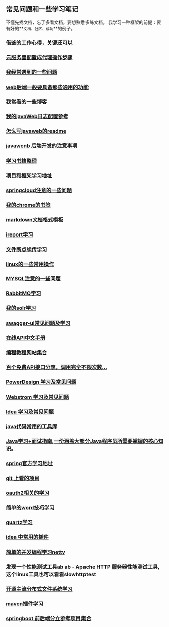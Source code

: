 ## 常见问题和一些学习笔记
不懂先找文档，忘了多看文档，要想熟悉多练文档。
我学习一种框架的前提：要有好的**`文档、社区、成功`**的例子。

### [借鉴的工作心得，关键还可以](work/工作心得.md)

### [云服务器配置成代理操作步骤](commom/云服务配置代理学习.md)

### [我经常遇到的一些问题](commom/COMMON_PROBLEMS.md)

### [web后端一般要具备那些通用的功能](javaweb/java后端一般要具有那些通用的功能.md)

### [我常看的一些博客](commom/FREQUENT_SEE_BLOG.md)

### [我的javaWeb日志配置参考](logc-onfig/LOGBACK_CONFIG_LEARN.md)

### [怎么写javaweb的readme](commom/HOW_TO_WRITE_JAVAWEB_README.md)

### [javawenb 后端开发的注意事项](commom/DEVELOP-WEB-NOTE-README.md)

### [学习书籍整理](book/BOOK_LEARNING.md)

### [项目和框架学习地址](commom/PROJECT_AND_FRAMEWORK_LEARN_ADDRESS.md)

### [springcloud注意的一些问题](commom/SPRING_CLOUD_NOTE.md)

### [我的chrome的书签](my-web-bookmark/bookmarks_2020_10_29.html)

### [markdown文档格式模板](commom/MARKDOWN_LEARNING.md)

### [ireport学习](ireport/IREPORT.md)

### [文件断点续传学习](commom/FILE_OPERATE.md)

### [linux的一些常用操作](commom/LINUX_SERVER_OPERATE.md)

### [MYSQL注意的一些问题](commom/MYSQL_NOTE.md)

### [RabbitMQ学习](commom/RABBITMQ_OPERATE.md)

### [我的solr学习](commom/SOLR_LEARN.md)

### [swagger-ui常见问题及学习](commom/SWAGGER-UI-LEARN.md)

### [在线API中文手册](commom/FREQUENT_SEE_WEBSITES.md)

### [编程教程网站集合](commom/STUDY_TOUR_WEBSITE.md)

### [百个免费API接口分享，调用完全不限次数...](commom/API_FREE.md)

### [PowerDesign 学习及常见问题](commom/POWER_DESIGN_LEARNING.md)

### [Webstrom 学习及常见问题](commom/LEARNING_AND_PROBLEM.md)

### [Idea 学习及常见问题](webstrom/IDEA_LEARING_AND_PROBLEM.md)

### [java代码常用的工具库](commom/JAVA_COMMONLY_USERD_API.md)

### [Java学习+面试指南,一份涵盖大部分Java程序员所需要掌握的核心知识。](https://github.com/Snailclimb/JavaGuide#%E5%9F%BA%E7%A1%80)

### [spring官方学习地址](https://spring.io/)

### [git 上看的项目](commom/GIT_LEARNING_PROJECT.md)

### [oauth2相关的学习](commom/OAUTH2.md)

### [简单的word技巧学习](https://www.wps.cn/learning/course/detail/id/844.html?chan=pc_win_hover)

### [quartz学习](commom/OAUTH2.md)

### [idea 中常用的插件](idea-init-config/idea中常用的插件.md)

### [简单的并发编程学习netty](commom/NETTY_LEARING.md)

### 发现一个性能测试工具ab   ab - Apache HTTP 服务器性能测试工具, 这个linux工具也可以看看slowhttptest 

### [开源主流分布式文件系统学习](commom/FILE_SYSTEM_LEARING.md)

### [maven插件学习](commom/maven插件学习.md)

### [springboot 前后端分立参考项目集合](commom/开源项目推荐学习.md)
